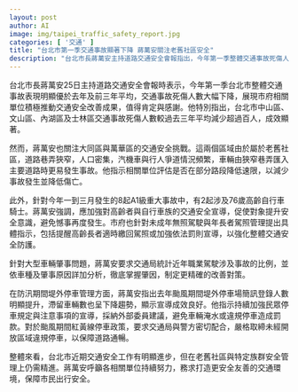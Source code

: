 ```yaml
---
layout: post
author: AI
image: img/taipei_traffic_safety_report.jpg
categories: [ '交通' ]
title: "台北市第一季交通事故顯著下降 蔣萬安關注老舊社區安全"
description: "台北市長蔣萬安主持道路交通安全會報指出，今年第一季整體交通事故死傷人數明顯下降，市府推動成效卓著。中山、文山、內湖及士林區事故減少超過百人，但大同與萬華區因巷弄狹窄、人口密集仍面臨挑戰，將評估降速措施。針對高齡騎士、自行車族及大型職業駕駛，市府加強安全宣導與事故分析，並持續推動防汛期間停車管理與違規取締，致力打造更安全友善的交通環境。"
---
```

台北市長蔣萬安25日主持道路交通安全會報時表示，今年第一季台北市整體交通事故表現明顯優於去年及前三年平均，交通事故死傷人數大幅下降，展現市府相關單位積極推動交通安全改善成果，值得肯定與感謝。他特別指出，台北市中山區、文山區、內湖區及士林區交通事故死傷人數較過去三年平均減少超過百人，成效顯著。

然而，蔣萬安也關注大同區與萬華區的交通安全挑戰。這兩個區域由於屬於老舊社區，道路巷弄狹窄，人口密集，汽機車與行人爭道情況頻繁，車輛由狹窄巷弄匯入主要道路時更易發生事故。他指示相關單位評估是否在部分路段降低速限，以減少事故發生並降低傷亡。

此外，針對今年一到三月發生的8起A1級重大事故中，有2起涉及76歲高齡自行車騎士。蔣萬安強調，應加強對高齡者與自行車族的交通安全宣導，促使對象提升安全意識，避免憾事再度發生。市府也針對未成年無照駕駛與年長者駕照管理提出具體指示，包括提醒高齡長者適時繳回駕照或加強依法罰則宣導，以強化整體交通安全防護。

針對大型車輛肇事問題，蔣萬安要求交通局統計近年職業駕駛涉及事故的比例，並依車種及肇事原因詳加分析，徹底掌握肇因，制定更精確的改善對策。

在防汛期間堤外停車管理方面，蔣萬安指出去年颱風期間堤外停車場簡訊登錄人數明顯提升，滯留車輛數也呈下降趨勢，顯示宣導成效良好。他指示持續加強民眾停車規定與注意事項的宣導，採納外部委員建議，避免車輛淹水或違規停車造成罰款。對於颱風期間紅黃線停車政策，要求交通局與警方密切配合，嚴格取締未經開放區域違規停車，以保障道路通暢。

整體來看，台北市近期交通安全工作有明顯進步，但在老舊社區與特定族群安全管理上仍需精進。蔣萬安呼籲各相關單位持續努力，務求打造更安全友善的交通環境，保障市民出行安全。